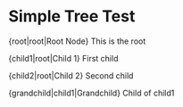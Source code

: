 # Simple Tree Test

{root|root|Root Node} This is the root

{child1|root|Child 1} First child

{child2|root|Child 2} Second child

{grandchild|child1|Grandchild} Child of child1